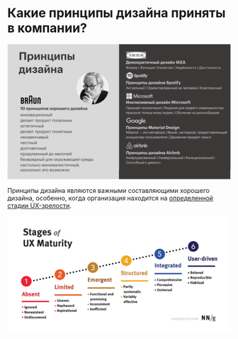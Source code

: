 # Какие принципы дизайна приняты в компании?

![](attachments/principles.png)

Принципы дизайна являются важными составляющими хорошего дизайна, особенно, когда организация находится на [определенной стадии UX-зрелости](https://www.nngroup.com/articles/ux-maturity-model/).

![](attachments/ux-maturity-levels.png)


